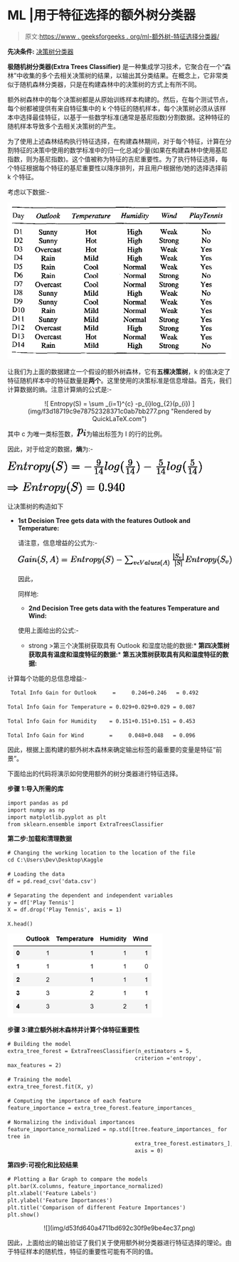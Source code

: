 # ML |用于特征选择的额外树分类器

> 原文:[https://www . geeksforgeeks . org/ml-额外树-特征选择分类器/](https://www.geeksforgeeks.org/ml-extra-tree-classifier-for-feature-selection/)

**先决条件:** [决策树分类器](https://www.geeksforgeeks.org/decision-tree-introduction-example/)

**极随机树分类器(Extra Trees Classifier)** 是一种集成学习技术，它聚合在一个“森林”中收集的多个去相关决策树的结果，以输出其分类结果。在概念上，它非常类似于随机森林分类器，只是在构建森林中的决策树的方式上有所不同。

额外树森林中的每个决策树都是从原始训练样本构建的。然后，在每个测试节点，每个树都被提供有来自特征集中的 k 个特征的随机样本，每个决策树必须从该样本中选择最佳特征，以基于一些数学标准(通常是基尼指数)分割数据。这种特征的随机样本导致多个去相关决策树的产生。

为了使用上述森林结构执行特征选择，在构建森林期间，对于每个特征，计算在分割特征的决策中使用的数学标准中的归一化总减少量(如果在构建森林中使用基尼指数，则为基尼指数)。这个值被称为特征的吉尼重要性。为了执行特征选择，每个特征根据每个特征的基尼重要性以降序排列，并且用户根据他/她的选择选择前 k 个特征。

考虑以下数据:-

![](img/2675d4a8ccac1a9547baef96bc7b47ea.png)

让我们为上面的数据建立一个假设的额外树森林，它有**五棵决策树**，k 的值决定了特征随机样本中的特征数量是**两个**。这里使用的决策标准是信息增益。首先，我们计算数据的熵。注意计算熵的公式是:-

<center>![ Entropy(S) = \sum _{i=1}^{c} -p_{i}log_{2}(p_{i}) ](img/f3d18719c9e78752328371c0ab7bb277.png "Rendered by QuickLaTeX.com")</center>

其中 c 为唯一类标签数，![p_{i}](img/33b096e3aeb7e2c59af4153237afd4aa.png "Rendered by QuickLaTeX.com")为输出标签为 I 的行的比例。

因此，对于给定的数据，**熵**为:-

![Entropy(S) = -\frac{9}{14}log(\frac{9}{14})-\frac{5}{14}log(\frac{5}{14})](img/c317f8c20897813fe5c57ab308b71151.png "Rendered by QuickLaTeX.com")

![\Rightarrow Entropy(S) = 0.940](img/0ac417632680e4fd4f1a2abae2a421bb.png "Rendered by QuickLaTeX.com")

让决策树的构造如下

*   **1st Decision Tree gets data with the features Outlook and Temperature:**

    请注意，信息增益的公式为:-

    ![Gain(S, A) = Entropy(S) - \sum _{v\epsilon Values(A)} \frac{|S_{v}|}{|S|}Entropy(S_{v})](img/9ba5918076f437fe9448af9196257ce9.png "Rendered by QuickLaTeX.com")

    因此，

    同样地:

    *   **2nd Decision Tree gets data with the features Temperature and Wind:**

    使用上面给出的公式:-

    *   strong >第三个决策树获取具有 Outlook 和湿度功能的数据:*   **第四决策树获取具有温度和湿度特征的数据:***   **第五决策树获取具有风和湿度特征的数据:**

计算每个功能的总信息增益:-

```
 Total Info Gain for Outlook     =     0.246+0.246   = 0.492

Total Info Gain for Temperature = 0.029+0.029+0.029 = 0.087

Total Info Gain for Humidity    = 0.151+0.151+0.151 = 0.453

Total Info Gain for Wind        =     0.048+0.048   = 0.096 

```

因此，根据上面构建的额外树木森林来确定输出标签的最重要的变量是特征“前景”。

下面给出的代码将演示如何使用额外的树分类器进行特征选择。

**步骤 1:导入所需的库**

```
import pandas as pd
import numpy as np
import matplotlib.pyplot as plt
from sklearn.ensemble import ExtraTreesClassifier
```

**第二步:加载和清理数据**

```
# Changing the working location to the location of the file
cd C:\Users\Dev\Desktop\Kaggle

# Loading the data
df = pd.read_csv('data.csv')

# Separating the dependent and independent variables
y = df['Play Tennis']
X = df.drop('Play Tennis', axis = 1)

X.head()
```

![](img/66fc4f495e81c410601a5e8c95ae9aae.png)

**步骤 3:建立额外树木森林并计算个体特征重要性**

```
# Building the model
extra_tree_forest = ExtraTreesClassifier(n_estimators = 5,
                                        criterion ='entropy', max_features = 2)

# Training the model
extra_tree_forest.fit(X, y)

# Computing the importance of each feature
feature_importance = extra_tree_forest.feature_importances_

# Normalizing the individual importances
feature_importance_normalized = np.std([tree.feature_importances_ for tree in 
                                        extra_tree_forest.estimators_],
                                        axis = 0)
```

**第四步:可视化和比较结果**

```
# Plotting a Bar Graph to compare the models
plt.bar(X.columns, feature_importance_normalized)
plt.xlabel('Feature Labels')
plt.ylabel('Feature Importances')
plt.title('Comparison of different Feature Importances')
plt.show()
```

<center>![](img/d53fd640a4711bd692c30f9e9be4ec37.png)</center>

因此，上面给出的输出验证了我们关于使用额外树分类器进行特征选择的理论。由于特征样本的随机性，特征的重要性可能有不同的值。